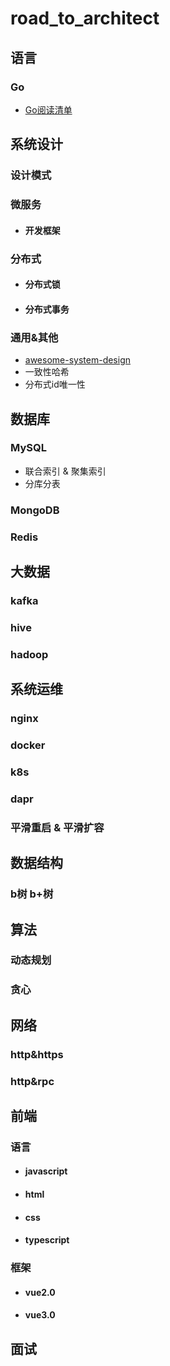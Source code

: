 
# road_to_architect



## 语言
### Go
  - [Go阅读清单](https://github.com/qichengzx/gopher-reading-list-zh_CN)

## 系统设计
### 设计模式

### 微服务
- #### 开发框架

### 分布式
- #### 分布式锁
- #### 分布式事务

### 通用&其他
  - [awesome-system-design](https://github.com/madd86/awesome-system-design)
  - 一致性哈希
  - 分布式id唯一性

## 数据库
### MySQL
  - 联合索引 & 聚集索引
  - 分库分表

### MongoDB

### Redis

## 大数据
### kafka

### hive

### hadoop

## 系统运维
### nginx

### docker

### k8s

### dapr

### 平滑重启 & 平滑扩容

## 数据结构
### b树 b+树

## 算法
### 动态规划

### 贪心

## 网络
### http&https

### http&rpc

## 前端
### 语言
- #### javascript
- #### html
- #### css
- #### typescript

### 框架
- #### vue2.0
- #### vue3.0

## 面试
